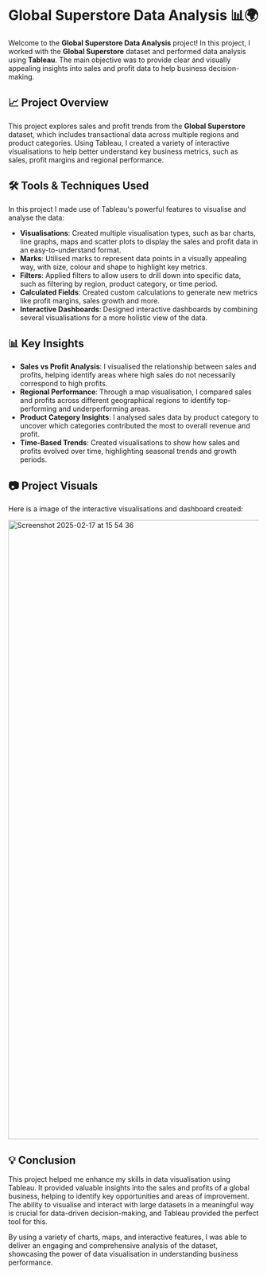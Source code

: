 # Global Superstore Data Analysis 📊🌍

Welcome to the **Global Superstore Data Analysis** project! In this project, I worked with the **Global Superstore** dataset and performed data analysis using **Tableau**. The main objective was to provide clear and visually appealing insights into sales and profit data to help business decision-making.

## 📈 Project Overview

This project explores sales and profit trends from the **Global Superstore** dataset, which includes transactional data across multiple regions and product categories. Using Tableau, I created a variety of interactive visualisations to help better understand key business metrics, such as sales, profit margins and regional performance.

## 🛠️ Tools & Techniques Used

In this project I made use of Tableau's powerful features to visualise and analyse the data:

- **Visualisations**: Created multiple visualisation types, such as bar charts, line graphs, maps and scatter plots to display the sales and profit data in an easy-to-understand format.
- **Marks**: Utilised marks to represent data points in a visually appealing way, with size, colour and shape to highlight key metrics.
- **Filters**: Applied filters to allow users to drill down into specific data, such as filtering by region, product category, or time period.
- **Calculated Fields**: Created custom calculations to generate new metrics like profit margins, sales growth and more.
- **Interactive Dashboards**: Designed interactive dashboards by combining several visualisations for a more holistic view of the data.

## 📊 Key Insights

- **Sales vs Profit Analysis**: I visualised the relationship between sales and profits, helping identify areas where high sales do not necessarily correspond to high profits.
- **Regional Performance**: Through a map visualisation, I compared sales and profits across different geographical regions to identify top-performing and underperforming areas.
- **Product Category Insights**: I analysed sales data by product category to uncover which categories contributed the most to overall revenue and profit.
- **Time-Based Trends**: Created visualisations to show how sales and profits evolved over time, highlighting seasonal trends and growth periods.

## 📷 Project Visuals

Here is a image of the interactive visualisations and dashboard created:

<img width="1244" alt="Screenshot 2025-02-17 at 15 54 36" src="https://github.com/user-attachments/assets/fc02f043-8255-4cde-85dc-a55c1f0b47f3" />



## 💡 Conclusion

This project helped me enhance my skills in data visualisation using Tableau. It provided valuable insights into the sales and profits of a global business, helping to identify key opportunities and areas of improvement. The ability to visualise and interact with large datasets in a meaningful way is crucial for data-driven decision-making, and Tableau provided the perfect tool for this.

By using a variety of charts, maps, and interactive features, I was able to deliver an engaging and comprehensive analysis of the dataset, showcasing the power of data visualisation in understanding business performance.

